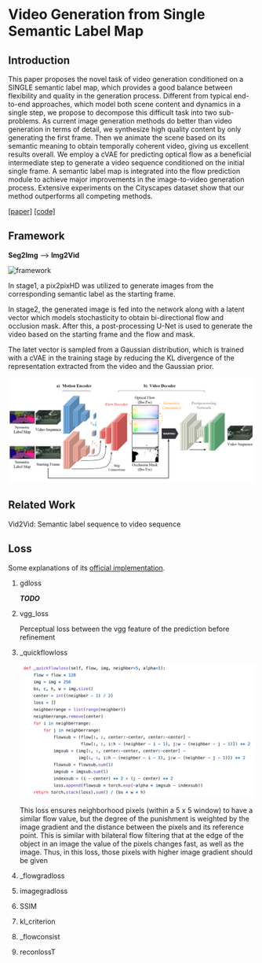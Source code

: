 # Video Generation from Single Semantic Label Map



## Introduction

This paper proposes the novel task of video generation conditioned on a SINGLE semantic label map, which provides a good balance between flexibility and quality in the generation process. Different from typical end-to-end approaches, which model both scene content and dynamics in a single step, we propose to decompose this difficult task into two sub-problems. As current image generation methods do better than video generation in terms of detail, we synthesize high quality content by only generating the first frame. Then we animate the scene based on its semantic meaning to obtain temporally coherent video, giving us excellent results overall. We employ a cVAE for predicting optical flow as a beneficial intermediate step to generate a video sequence conditioned on the initial single frame. A semantic label map is integrated into the flow prediction module to achieve major improvements in the image-to-video generation process. Extensive experiments on the Cityscapes dataset show that our method outperforms all competing methods.

[[paper]](https://arxiv.org/pdf/1903.04480v1.pdf) [[code]](https://github.com/STVIR/seg2vid)



## Framework

**Seg2Img** --> **Img2Vid**

![framework](https://github.com/antony0621/Videos-Publications-Collection/blob/master/pics/Seg2Vid/framework.png)

In stage1, a pix2pixHD was utilized to generate images from the corresponding semantic label as the starting frame.

In stage2, the generated image is fed into the network along with a latent vector which models stochasticity to obtain bi-directional flow and occlusion mask. After this, a post-processing U-Net is used to generate the video based on the starting frame and the flow and mask.

The latet vector is sampled from a Gaussian distribution, which is trained with a cVAE in the training stage by reducing the KL divergence of the representation extracted from the video and the Gaussian prior.

![seg2vid](https://github.com/antony0621/Publications-of-Video/blob/master/pics/Seg2Vid/Seg2Vid.png)



## Related Work

Vid2Vid: Semantic label sequence to video sequence



## Loss

Some explanations of its [official implementation](https://github.com/STVIR/seg2vid/blob/junting/src/losses.py).

1. gdloss

   ***TODO***

2. vgg_loss

   Perceptual loss between the vgg feature of the prediction before refinement

3. _quickflowloss

   ![seg2vid](https://github.com/antony0621/Publications-of-Video/blob/master/pics/Seg2Vid/_quickflowloss.png)

   This loss ensures neighborhood pixels (within a 5 x 5 window) to have a similar flow value, but the degree of the punishment is weighted by the image gradient and the distance between the pixels and its reference point. This is similar with bilateral flow filtering that at the edge of the object in an image the value of the pixels changes fast, as well as the image. Thus, in this loss, those pixels with higher image gradient should be given 

4. _flowgradloss

5. imagegradloss

6. SSIM

7. kl_criterion

8. _flowconsist

9. reconlossT



